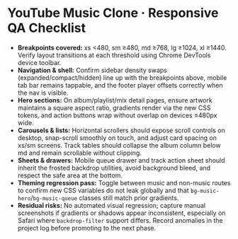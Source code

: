 # YouTube Music Clone · Responsive QA Checklist

- **Breakpoints covered:** xs <480, sm ≥480, md ≥768, lg ≥1024, xl ≥1440. Verify layout transitions at each threshold using Chrome DevTools device toolbar.
- **Navigation & shell:** Confirm sidebar density swaps (expanded/compact/hidden) line up with the breakpoints above, mobile tab bar remains tappable, and the footer player offsets correctly when the nav is visible.
- **Hero sections:** On album/playlist/mix detail pages, ensure artwork maintains a square aspect ratio, gradients render via the new CSS tokens, and action buttons wrap without overlap on devices ≤480px wide.
- **Carousels & lists:** Horizontal scrollers should expose scroll controls on desktop, snap-scroll smoothly on touch, and adjust card spacing on xs/sm screens. Track tables should collapse the album column below md and remain scrollable without clipping.
- **Sheets & drawers:** Mobile queue drawer and track action sheet should inherit the frosted backdrop utilities, avoid background bleed, and respect the safe area at the bottom.
- **Theming regression pass:** Toggle between music and non-music routes to confirm new CSS variables do not leak globally and that `bg-music-hero`/`bg-music-queue` classes still match prior gradients.
- **Residual risks:** No automated visual regression; capture manual screenshots if gradients or shadows appear inconsistent, especially on Safari where `backdrop-filter` support differs. Record anomalies in the project log before promoting to the next phase.
